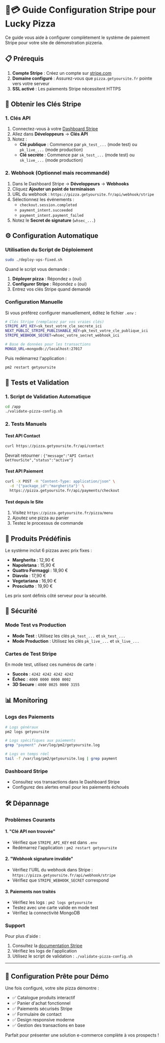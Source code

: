 # 🍕💳 Guide Configuration Stripe pour Lucky Pizza

Ce guide vous aide à configurer complètement le système de paiement Stripe pour votre site de démonstration pizzeria.

## 📋 Prérequis

1. **Compte Stripe** : Créez un compte sur [stripe.com](https://stripe.com)
2. **Domaine configuré** : Assurez-vous que `pizza.getyoursite.fr` pointe vers votre serveur
3. **SSL activé** : Les paiements Stripe nécessitent HTTPS

## 🔑 Obtenir les Clés Stripe

### 1. Clés API
1. Connectez-vous à votre [Dashboard Stripe](https://dashboard.stripe.com)
2. Allez dans **Développeurs** → **Clés API**
3. Notez :
   - **Clé publique** : Commence par `pk_test_...` (mode test) ou `pk_live_...` (mode production)
   - **Clé secrète** : Commence par `sk_test_...` (mode test) ou `sk_live_...` (mode production)

### 2. Webhook (Optionnel mais recommandé)
1. Dans le Dashboard Stripe → **Développeurs** → **Webhooks**
2. Cliquez **Ajouter un point de terminaison**
3. URL du webhook : `https://pizza.getyoursite.fr/api/webhook/stripe`
4. Sélectionnez les événements :
   - `checkout.session.completed`
   - `payment_intent.succeeded`
   - `payment_intent.payment_failed`
5. Notez le **Secret de signature** (`whsec_...`)

## ⚙️ Configuration Automatique

### Utilisation du Script de Déploiement
```bash
sudo ./deploy-vps-fixed.sh
```

Quand le script vous demande :
1. **Déployer pizza** : Répondez `o` (oui)
2. **Configurer Stripe** : Répondez `o` (oui)
3. Entrez vos clés Stripe quand demandé

### Configuration Manuelle

Si vous préférez configurer manuellement, éditez le fichier `.env` :

```bash
# Clés Stripe (remplacez par vos vraies clés)
STRIPE_API_KEY=sk_test_votre_cle_secrete_ici
NEXT_PUBLIC_STRIPE_PUBLISHABLE_KEY=pk_test_votre_cle_publique_ici
STRIPE_WEBHOOK_SECRET=whsec_votre_secret_webhook_ici

# Base de données pour les transactions
MONGO_URL=mongodb://localhost:27017
```

Puis redémarrez l'application :
```bash
pm2 restart getyoursite
```

## 🧪 Tests et Validation

### 1. Script de Validation Automatique
```bash
cd /app
./validate-pizza-config.sh
```

### 2. Tests Manuels

#### Test API Contact
```bash
curl https://pizza.getyoursite.fr/api/contact
```
Devrait retourner : `{"message":"API Contact GetYourSite","status":"active"}`

#### Test API Paiement
```bash
curl -X POST -H "Content-Type: application/json" \
  -d '{"package_id":"margherita"}' \
  https://pizza.getyoursite.fr/api/payments/checkout
```

#### Test depuis le Site
1. Visitez `https://pizza.getyoursite.fr/pizza/menu`
2. Ajoutez une pizza au panier
3. Testez le processus de commande

## 🍕 Produits Prédéfinis

Le système inclut 6 pizzas avec prix fixes :
- **Margherita** : 12,90 €
- **Napoletana** : 15,90 €
- **Quattro Formaggi** : 18,90 €
- **Diavola** : 17,90 €
- **Vegetariana** : 16,90 €
- **Prosciutto** : 19,90 €

Les prix sont définis côté serveur pour la sécurité.

## 🔐 Sécurité

### Mode Test vs Production
- **Mode Test** : Utilisez les clés `pk_test_...` et `sk_test_...`
- **Mode Production** : Utilisez les clés `pk_live_...` et `sk_live_...`

### Cartes de Test Stripe
En mode test, utilisez ces numéros de carte :
- **Succès** : `4242 4242 4242 4242`
- **Échec** : `4000 0000 0000 0002`
- **3D Secure** : `4000 0025 0000 3155`

## 📊 Monitoring

### Logs des Paiements
```bash
# Logs généraux
pm2 logs getyoursite

# Logs spécifiques aux paiements
grep "payment" /var/log/pm2/getyoursite.log

# Logs en temps réel
tail -f /var/log/pm2/getyoursite.log | grep payment
```

### Dashboard Stripe
- Consultez vos transactions dans le Dashboard Stripe
- Configurez des alertes email pour les paiements échoués

## 🛠️ Dépannage

### Problèmes Courants

#### 1. "Clé API non trouvée"
- Vérifiez que `STRIPE_API_KEY` est dans `.env`
- Redémarrez l'application : `pm2 restart getyoursite`

#### 2. "Webhook signature invalide"
- Vérifiez l'URL du webhook dans Stripe : `https://pizza.getyoursite.fr/api/webhook/stripe`
- Vérifiez que `STRIPE_WEBHOOK_SECRET` correspond

#### 3. Paiements non traités
- Vérifiez les logs : `pm2 logs getyoursite`
- Testez avec une carte valide en mode test
- Vérifiez la connectivité MongoDB

### Support

Pour plus d'aide :
1. Consultez la [documentation Stripe](https://stripe.com/docs)
2. Vérifiez les logs de l'application
3. Utilisez le script de validation : `./validate-pizza-config.sh`

---

## 🎯 Configuration Prête pour Démo

Une fois configuré, votre site pizza démontre :
- ✅ Catalogue produits interactif
- ✅ Panier d'achat fonctionnel  
- ✅ Paiements sécurisés Stripe
- ✅ Formulaire de contact
- ✅ Design responsive moderne
- ✅ Gestion des transactions en base

Parfait pour présenter une solution e-commerce complète à vos prospects !